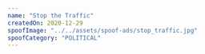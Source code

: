 ```yaml
---
name: "Stop the Traffic"
createdOn: 2020-12-29
spoofImage: "../../assets/spoof-ads/stop_traffic.jpg"
spoofCategory: "POLITICAL"
---
```

